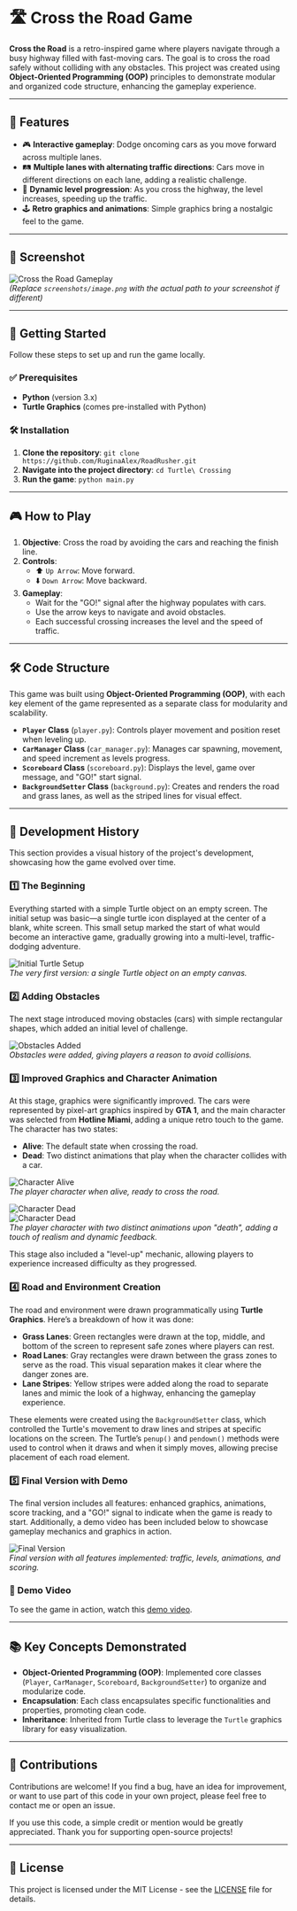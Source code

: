 # 🛣️ Cross the Road Game

**Cross the Road** is a retro-inspired game where players navigate through a busy highway filled with fast-moving cars. The goal is to cross the road safely without colliding with any obstacles. This project was created using **Object-Oriented Programming (OOP)** principles to demonstrate modular and organized code structure, enhancing the gameplay experience.

---

## 🌟 Features
- 🎮 **Interactive gameplay**: Dodge oncoming cars as you move forward across multiple lanes.
- 🛤️ **Multiple lanes with alternating traffic directions**: Cars move in different directions on each lane, adding a realistic challenge.
- 🚀 **Dynamic level progression**: As you cross the highway, the level increases, speeding up the traffic.
- 🕹️ **Retro graphics and animations**: Simple graphics bring a nostalgic feel to the game.

---

## 📸 Screenshot
![Cross the Road Gameplay](screenshots/final_version.png)  
*(Replace `screenshots/image.png` with the actual path to your screenshot if different)*

---

## 🚀 Getting Started
Follow these steps to set up and run the game locally.

### ✅ Prerequisites
- **Python** (version 3.x)
- **Turtle Graphics** (comes pre-installed with Python)

### 🛠️ Installation
1. **Clone the repository**: `git clone https://github.com/RuginaAlex/RoadRusher.git`
2. **Navigate into the project directory**: `cd Turtle\ Crossing`
3. **Run the game**: `python main.py`

---

## 🎮 How to Play
1. **Objective**: Cross the road by avoiding the cars and reaching the finish line.
2. **Controls**:
   - ⬆️ `Up Arrow`: Move forward.
   - ⬇️ `Down Arrow`: Move backward.
3. **Gameplay**:
   - Wait for the "GO!" signal after the highway populates with cars.
   - Use the arrow keys to navigate and avoid obstacles.
   - Each successful crossing increases the level and the speed of traffic.

---

## 🛠️ Code Structure
This game was built using **Object-Oriented Programming (OOP)**, with each key element of the game represented as a separate class for modularity and scalability.
- **`Player` Class** (`player.py`): Controls player movement and position reset when leveling up.
- **`CarManager` Class** (`car_manager.py`): Manages car spawning, movement, and speed increment as levels progress.
- **`Scoreboard` Class** (`scoreboard.py`): Displays the level, game over message, and "GO!" start signal.
- **`BackgroundSetter` Class** (`background.py`): Creates and renders the road and grass lanes, as well as the striped lines for visual effect.

---

## 📜 Development History

This section provides a visual history of the project's development, showcasing how the game evolved over time.

### 1️⃣ The Beginning
Everything started with a simple Turtle object on an empty screen. The initial setup was basic—a single turtle icon displayed at the center of a blank, white screen. This small setup marked the start of what would become an interactive game, gradually growing into a multi-level, traffic-dodging adventure.

![Initial Turtle Setup](screenshots/first_step.png)  
*The very first version: a single Turtle object on an empty canvas.*

### 2️⃣ Adding Obstacles
The next stage introduced moving obstacles (cars) with simple rectangular shapes, which added an initial level of challenge.

![Obstacles Added](screenshots/second_step.png)  
*Obstacles were added, giving players a reason to avoid collisions.*

### 3️⃣ Improved Graphics and Character Animation
At this stage, graphics were significantly improved. The cars were represented by pixel-art graphics inspired by **GTA 1**, and the main character was selected from **Hotline Miami**, adding a unique retro touch to the game. The character has two states:
   - **Alive**: The default state when crossing the road.
   - **Dead**: Two distinct animations that play when the character collides with a car.

![Character Alive](walker_graphic.gif)  
*The player character when alive, ready to cross the road.*

![Character Dead](walker_graph/dead1.gif)  
![Character Dead](screenshots/dead2.gif)  
*The player character with two distinct animations upon "death", adding a touch of realism and dynamic feedback.*

This stage also included a "level-up" mechanic, allowing players to experience increased difficulty as they progressed.

### 4️⃣ Road and Environment Creation
The road and environment were drawn programmatically using **Turtle Graphics**. Here’s a breakdown of how it was done:
   - **Grass Lanes**: Green rectangles were drawn at the top, middle, and bottom of the screen to represent safe zones where players can rest.
   - **Road Lanes**: Gray rectangles were drawn between the grass zones to serve as the road. This visual separation makes it clear where the danger zones are.
   - **Lane Stripes**: Yellow stripes were added along the road to separate lanes and mimic the look of a highway, enhancing the gameplay experience.

These elements were created using the `BackgroundSetter` class, which controlled the Turtle's movement to draw lines and stripes at specific locations on the screen. The Turtle’s `penup()` and `pendown()` methods were used to control when it draws and when it simply moves, allowing precise placement of each road element.

### 5️⃣ Final Version with Demo
The final version includes all features: enhanced graphics, animations, score tracking, and a "GO!" signal to indicate when the game is ready to start. Additionally, a demo video has been included below to showcase gameplay mechanics and graphics in action.

![Final Version](screenshots/final_version.png)  
*Final version with all features implemented: traffic, levels, animations, and scoring.*

### 🎥 Demo Video
To see the game in action, watch this [demo video](link_to_demo_video).


---

## 📚 Key Concepts Demonstrated
- **Object-Oriented Programming (OOP)**: Implemented core classes (`Player`, `CarManager`, `Scoreboard`, `BackgroundSetter`) to organize and modularize code.
- **Encapsulation**: Each class encapsulates specific functionalities and properties, promoting clean code.
- **Inheritance**: Inherited from Turtle class to leverage the `Turtle` graphics library for easy visualization.

---

## 🤝 Contributions

Contributions are welcome! If you find a bug, have an idea for improvement, or want to use part of this code in your own project, please feel free to contact me or open an issue. 

If you use this code, a simple credit or mention would be greatly appreciated. Thank you for supporting open-source projects!

---

## 📜 License

This project is licensed under the MIT License - see the [LICENSE](LICENSE) file for details.
